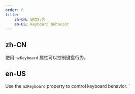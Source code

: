 ```yaml
---
order: 6
title:
    zh-CN: 键盘行为
    en-US: Keyboard behavior
---
```


## zh-CN

使用 `nzKeyboard` 属性可以控制键盘行为。

## en-US

Use the `nzKeyboard` property to control keyboard behavior.
`
